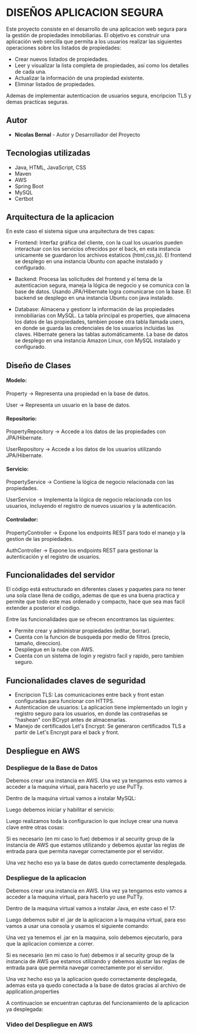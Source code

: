 # DISEÑOS APLICACION SEGURA

Este proyecto consiste en el desarrollo de una aplicacion web segura para la gestión de propiedades inmobiliarias. El objetivo es construir una aplicación web sencilla que permita a los usuarios realizar las siguientes operaciones sobre los listados de propiedades:

- Crear nuevos listados de propiedades.
- Leer y visualizar la lista completa de propiedades, así como los detalles de cada una.
- Actualizar la información de una propiedad existente.
- Eliminar listados de propiedades.

Ademas de implementar autenticacion de usuarios segura, encripcion TLS y demas practicas seguras.

## Autor

* **Nicolas Bernal** - Autor y Desarrollador del Proyecto

## Tecnologias utilizadas

- Java, HTML, JavaScript, CSS
- Maven
- AWS
- Spring Boot
- MySQL
- Certbot

## Arquitectura de la aplicacion

En este caso el sistema sigue una arquitectura de tres capas:

- Frontend: Interfaz gráfica del cliente, con la cual los usuarios pueden interactuar con los servicios ofrecidos por el back, en esta instancia unicamente se guardaron los archivos estaticos (html,css,js). El frontend se desplego en una instancia Ubuntu con apache instalado y configurado.
  
- Backend: Procesa las solicitudes del frontend y el tema de la autenticacion segura, maneja la lógica de negocio y se comunica con la base de datos. Usando JPA/Hibernate logra comunicarse con la base. El backend se desplego en una instancia Ubuntu con java instalado.
  
- Database: Almacena y gestionr la información de las propiedades inmobiliarias con MySQL. La tabla principal es properties, que almacena los datos de las propiedades, tambien posee otra tabla llamada users, en donde se guarda las credenciales de los usuarios incluidas las claves. Hibernate genera las tablas automáticamente. La base de datos se desplego en una instancia Amazon Linux, con MySQL instalado y configurado.

## Diseño de Clases

#### Modelo: 
Property → Representa una propiedad en la base de datos.

User → Representa un usuario en la base de datos.

#### Repositorio: 
PropertyRepository → Accede a los datos de las propiedades con JPA/Hibernate.

UserRepository → Accede a los datos de los usuarios utilizando JPA/Hibernate.

#### Servicio: 
PropertyService → Contiene la lógica de negocio relacionada con las propiedades.

UserService → Implementa la lógica de negocio relacionada con los usuarios, incluyendo el registro de nuevos usuarios y la autenticación.

#### Controlador: 
PropertyController → Expone los endpoints REST para todo el manejo y la gestion de las propiedades.

AuthController → Expone los endpoints REST para gestionar la autenticación y el registro de usuarios.

## Funcionalidades del servidor

El código está estructurado en diferentes clases y paquetes para no tener una sola clase llena de codigo, ademas de que es una buena practica y permite que todo este mas ordenado y compacto, hace que sea mas facil extender a posterior el codigo.

Entre las funcionalidades que se ofrecen encontramos las siguientes:

- Permite crear y administrar propiedades (editar, borrar).
- Cuenta con la funcion de busqueda por medio de filtros (precio, tamaño, direccion).
- Despliegue en la nube con AWS.
- Cuenta con un sistema de login y registro facil y rapido, pero tambien seguro.

## Funcionalidades claves de seguridad

- Encripcion TLS: Las comunicaciones entre back y front estan configuradas para funcionar con HTTPS.
- Autenticacion de usuarios: La aplicacion tiene implementado un login y registro seguro para los usuarios, en donde las contraseñas se "hashean" con BCrypt antes de almacenarlas.
- Manejo de certificados Let's Encrypt: Se generaron certificados TLS a partir de Let's Encrypt para el back y front.

## Despliegue en AWS

### Despliegue de la Base de Datos

Debemos crear una instancia en AWS. Una vez ya tengamos esto vamos a acceder a la maquina virtual, para hacerlo yo use PuTTy.



Dentro de la maquina virtual vamos a instalar MySQL:



Luego debemos iniciar y habilitar el servicio:



Luego realizamos toda la configuracion lo que incluye crear una nueva clave entre otras cosas:

Si es necesario (en mi caso lo fue) debemos ir al security group de la instancia de AWS que estamos utilizando y debemos ajustar las reglas de entrada para que permita navegar correctamente por el servidor.



Una vez hecho eso ya la base de datos quedo correctamente desplegada.

### Despliegue de la aplicacion

Debemos crear una instancia en AWS. Una vez ya tengamos esto vamos a acceder a la maquina virtual, para hacerlo yo use PuTTy.



Dentro de la maquina virtual vamos a instalar Java, en este caso el 17:



Luego debemos subir el .jar de la aplicacion a la maquina virtual, para eso vamos a usar una consola y usamos el siguiente comando:



Una vez ya tenemos el .jar en la maquina, solo debemos ejecutarlo, para que la aplicacion comienze a correr.

Si es necesario (en mi caso lo fue) debemos ir al security group de la instancia de AWS que estamos utilizando y debemos ajustar las reglas de entrada para que permita navegar correctamente por el servidor.



Una vez hecho eso ya la aplicacion quedo correctamente desplegada, ademas esta ya quedo conectada a la base de datos gracias al archivo de application.properties

A continuacion se encuentran capturas del funcionamiento de la aplicacion ya desplegada:

### Video del Despliegue en AWS


